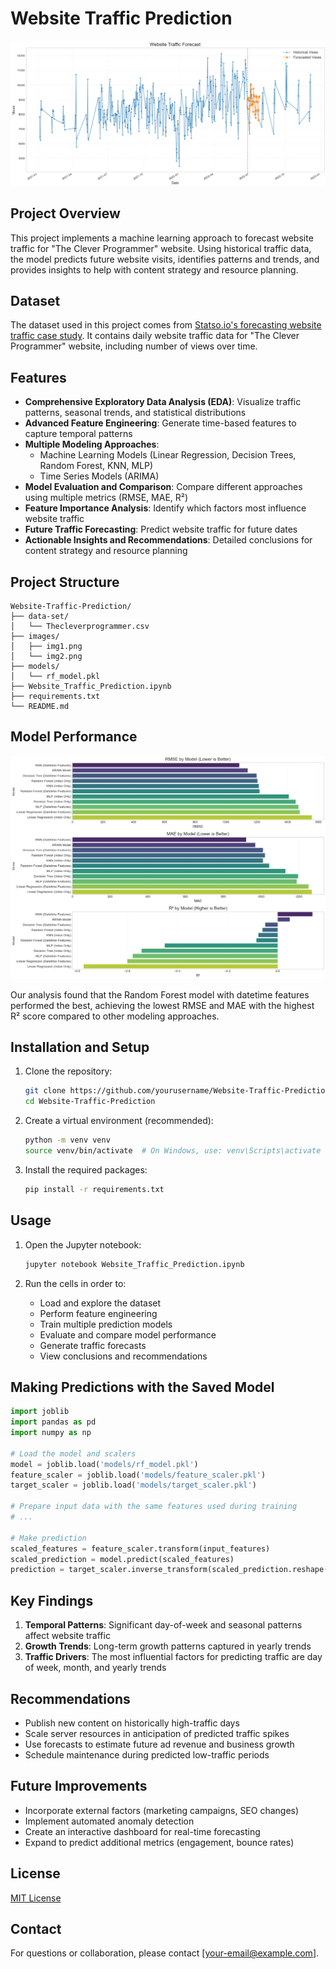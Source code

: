 # Website Traffic Prediction

![Website Traffic Visualization](images/img1.png)

## Project Overview

This project implements a machine learning approach to forecast website traffic for "The Clever Programmer" website. Using historical traffic data, the model predicts future website visits, identifies patterns and trends, and provides insights to help with content strategy and resource planning.

## Dataset

The dataset used in this project comes from [Statso.io's forecasting website traffic case study](https://statso.io/forecasting-website-traffic-case-study/). It contains daily website traffic data for "The Clever Programmer" website, including number of views over time.

## Features

- **Comprehensive Exploratory Data Analysis (EDA)**: Visualize traffic patterns, seasonal trends, and statistical distributions
- **Advanced Feature Engineering**: Generate time-based features to capture temporal patterns
- **Multiple Modeling Approaches**: 
  - Machine Learning Models (Linear Regression, Decision Trees, Random Forest, KNN, MLP)
  - Time Series Models (ARIMA)
- **Model Evaluation and Comparison**: Compare different approaches using multiple metrics (RMSE, MAE, R²)
- **Feature Importance Analysis**: Identify which factors most influence website traffic
- **Future Traffic Forecasting**: Predict website traffic for future dates
- **Actionable Insights and Recommendations**: Detailed conclusions for content strategy and resource planning

## Project Structure

```
Website-Traffic-Prediction/
├── data-set/
│   └── Thecleverprogrammer.csv
├── images/
│   ├── img1.png
│   └── img2.png
├── models/
│   └── rf_model.pkl
├── Website_Traffic_Prediction.ipynb
├── requirements.txt
└── README.md
```

## Model Performance

![Model Comparison](images/img2.png)

Our analysis found that the Random Forest model with datetime features performed the best, achieving the lowest RMSE and MAE with the highest R² score compared to other modeling approaches.

## Installation and Setup

1. Clone the repository:
   ```bash
   git clone https://github.com/yourusername/Website-Traffic-Prediction.git
   cd Website-Traffic-Prediction
   ```

2. Create a virtual environment (recommended):
   ```bash
   python -m venv venv
   source venv/bin/activate  # On Windows, use: venv\Scripts\activate
   ```

3. Install the required packages:
   ```bash
   pip install -r requirements.txt
   ```

## Usage

1. Open the Jupyter notebook:
   ```bash
   jupyter notebook Website_Traffic_Prediction.ipynb
   ```

2. Run the cells in order to:
   - Load and explore the dataset
   - Perform feature engineering
   - Train multiple prediction models
   - Evaluate and compare model performance
   - Generate traffic forecasts
   - View conclusions and recommendations

## Making Predictions with the Saved Model

```python
import joblib
import pandas as pd
import numpy as np

# Load the model and scalers
model = joblib.load('models/rf_model.pkl')
feature_scaler = joblib.load('models/feature_scaler.pkl')
target_scaler = joblib.load('models/target_scaler.pkl')

# Prepare input data with the same features used during training
# ...

# Make prediction
scaled_features = feature_scaler.transform(input_features)
scaled_prediction = model.predict(scaled_features)
prediction = target_scaler.inverse_transform(scaled_prediction.reshape(-1, 1)).ravel()
```

## Key Findings

1. **Temporal Patterns**: Significant day-of-week and seasonal patterns affect website traffic
2. **Growth Trends**: Long-term growth patterns captured in yearly trends
3. **Traffic Drivers**: The most influential factors for predicting traffic are day of week, month, and yearly trends

## Recommendations

- Publish new content on historically high-traffic days
- Scale server resources in anticipation of predicted traffic spikes
- Use forecasts to estimate future ad revenue and business growth
- Schedule maintenance during predicted low-traffic periods

## Future Improvements

- Incorporate external factors (marketing campaigns, SEO changes)
- Implement automated anomaly detection
- Create an interactive dashboard for real-time forecasting
- Expand to predict additional metrics (engagement, bounce rates)

## License

[MIT License](LICENSE)

## Contact

For questions or collaboration, please contact [your-email@example.com].
